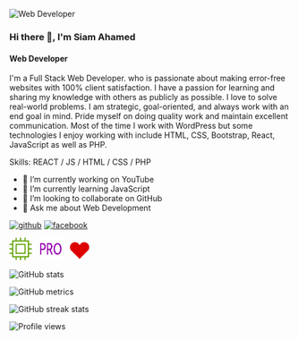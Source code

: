 ![Web Developer](https://scontent.fdac142-1.fna.fbcdn.net/v/t39.30808-6/304956023_616538403395808_2692244033960200877_n.jpg?stp=dst-jpg_s960x960&_nc_cat=107&ccb=1-7&_nc_sid=e3f864&_nc_eui2=AeHS0uksTAyI6q4DtkMT1jUaxgDbs_xhzffGANuz_GHN9wXdxNcXwvqtNcfE2HtFKqtLiJf7T6t_4PtWYC62A6LM&_nc_ohc=WmCUGC2yp7gAX9FWIs0&_nc_ht=scontent.fdac142-1.fna&oh=00_AfBJJQG57rNT1u9H2gZdhX68zzdLE7IhTTKhY73aWBa3Ug&oe=637949DA)

### Hi there 👋, I'm Siam Ahamed
#### Web Developer


I'm a Full Stack Web Developer. who is passionate about making error-free websites with 100% client satisfaction. I have a passion for learning and sharing my knowledge with others as publicly as possible. I love to solve real-world problems. I am strategic, goal-oriented, and always work with an end goal in mind. Pride myself on doing quality work and maintain excellent communication. Most of the time I work with WordPress but some technologies I enjoy working with include HTML, CSS, Bootstrap, React, JavaScript as well as PHP.


Skills:  REACT / JS / HTML / CSS / PHP

- 🔭 I’m currently working on YouTube 
- 🌱 I’m currently learning JavaScript 
- 👯 I’m looking to collaborate on GitHub 
- 💬 Ask me about Web Development 


[<img src='https://cdn.jsdelivr.net/npm/simple-icons@3.0.1/icons/github.svg' alt='github' height='40'>](https://github.com/Siam245)  [<img src='https://cdn.jsdelivr.net/npm/simple-icons@3.0.1/icons/facebook.svg' alt='facebook' height='40'>](https://www.facebook.com/https://www.facebook.com/margen.alp.3)  

<a href='https://docs.github.com/en/developers'><img src='https://raw.githubusercontent.com/acervenky/animated-github-badges/master/assets/devbadge.gif' width='40' height='40'></a> <a href='https://github.com/pricing'><img src='https://raw.githubusercontent.com/acervenky/animated-github-badges/master/assets/pro.gif' width='40' height='40'></a> <a href='https://docs.github.com/en/github/supporting-the-open-source-community-with-github-sponsors'><img src='https://raw.githubusercontent.com/acervenky/animated-github-badges/master/assets/sponsorbadge.gif' width='35' height='35'></a> 

![GitHub stats](https://github-readme-stats.vercel.app/api?username=Siam245&show_icons=true)  

![GitHub metrics](https://metrics.lecoq.io/Siam245)  

![GitHub streak stats](https://github-readme-streak-stats.herokuapp.com/?user=Siam245)  

![Profile views](https://gpvc.arturio.dev/Siam245)  
